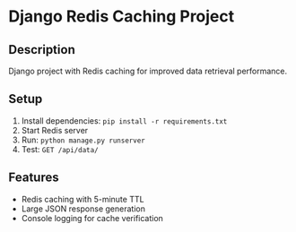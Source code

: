 # Django Redis Caching Project

## Description
Django project with Redis caching for improved data retrieval performance.

## Setup
1. Install dependencies: `pip install -r requirements.txt`
2. Start Redis server
3. Run: `python manage.py runserver`
4. Test: `GET /api/data/`

## Features
- Redis caching with 5-minute TTL
- Large JSON response generation
- Console logging for cache verification
